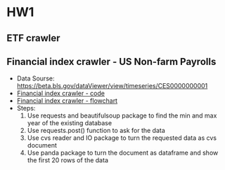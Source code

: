 # HW1

## ETF crawler

## Financial index crawler - US Non-farm Payrolls
 * Data Sourse: https://beta.bls.gov/dataViewer/view/timeseries/CES0000000001
 * [Financial index crawler - code](https://github.com/tzuhuailin/2019_Fintech_Text_Mining_and_Machine_Learning/blob/master/HW1/Financial%20Index%20crawler_US%20Non-farm%20Payrolls.ipynb)
 * [Financial index crawler - flowchart](https://github.com/tzuhuailin/2019_Fintech_Text_Mining_and_Machine_Learning/blob/master/HW1/Financial%20index%20crawler_Flowchart.pdf)
 * Steps:
   1. Use requests and beautifulsoup package to find the min and max year of the existing database
   2. Use requests.post() function to ask for the data
   3. Use cvs reader and IO package to turn the requested data as cvs document
   4. Use panda package to turn the document as dataframe and show the first 20 rows of the data
